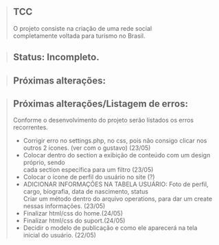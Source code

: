 > ## TCC
> O projeto consiste na criação de uma rede social <br> completamente voltada para turismo no Brasil.

> ## Status: Incompleto.

> ## Próximas alterações:

> ## Próximas alterações/Listagem de erros:
> Conforme o desenvolvimento do projeto serão listados os erros recorrentes.
> + Corrigir erro no settings.php, no css, pois não consigo clicar nos outros 2 icones. (ver com o gustavo) (23/05)
> + Colocar dentro do section a exibição de conteúdo com um design próprio, sendo <br> cada section específica para um filtro (23/05)
> + Colocar o ícone de perfil do usuário no site (?)
> + ADICIONAR INFORMAÇÕES NA TABELA USUÁRIO: Foto de perfil, cargo, biografia, data de nascimento, status <br> Criar um método dentro do arquivo operations, para dar um create nessas informações. (23/05)
> + Finalizar html/css do home.(24/05)
> + Finalizar html/css do suport.(24/05)
> + Decidir o modelo de publicação e como ele aparecerá na tela inicial do usuário. (22/05)